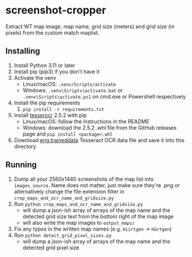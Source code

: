 # screenshot-cropper

Extract WT map image, map name, grid size (meters) and grid size (in pixels) from the custom match maplist.

## Installing

1. Install Python 3.11 or later
2. Install pip (pip3) if you don't have it
3. Activate the venv
   - Linux/macOS: `.venv/Scripts/activate`
   - Windows: `.venv\Scripts\activate.bat` or `.venv\Scripts\activate.ps1` on cmd.exe or Powershell respectively
4. Install the pip requirements
   1. `pip install -r requirements.txt`
5. Install [tesserocr](https://github.com/sirfz/tesserocr) 2.5.2 with pip
   - Linux/macOS: follow the instructions in the README
   - Windows: download the 2.5.2 .whl file from the GitHub releases page and `pip install <package>.whl`
6. Download [eng.traineddata](https://github.com/tesseract-ocr/tessdata_best/blob/main/eng.traineddata) Tesseract OCR data file and save it into this directory

## Running

1. Dump all your 2560x1440 screenshots of the map list into `images_source`. Name does not matter, just make sure they're .png or alternatively change the file extension filter in `crop_maps_and_ocr_name_and_gridsize.py`
2. Run `python crop_maps_and_ocr_name_and_gridsize.py`
   - will dump a json-ish array of arrays of the map name and the detected grid size text from the bottom right of the map image
   - will also write the map images to `output_maps/`
3. Fix any typos in the written map names (e.g. `Hiirtgen` -> `Hürtgen`)
4. Run `python detect_grid_pixel_sizes.py`
   - will dump a json-ish array of arrays of the map name and the detected grid pixel size
